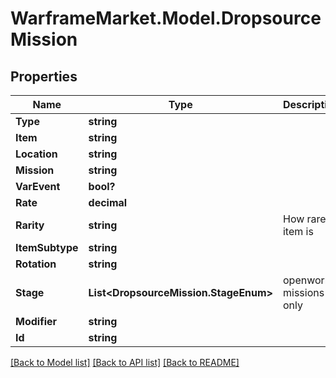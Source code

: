 # WarframeMarket.Model.DropsourceMission

## Properties

Name | Type | Description | Notes
------------ | ------------- | ------------- | -------------
**Type** | **string** |  | [optional] 
**Item** | **string** |  | [optional] 
**Location** | **string** |  | [optional] 
**Mission** | **string** |  | [optional] 
**VarEvent** | **bool?** |  | [optional] 
**Rate** | **decimal** |  | [optional] 
**Rarity** | **string** | How rare item is | [optional] 
**ItemSubtype** | **string** |  | [optional] 
**Rotation** | **string** |  | [optional] 
**Stage** | **List&lt;DropsourceMission.StageEnum&gt;** | openworld missions only | [optional] 
**Modifier** | **string** |  | [optional] 
**Id** | **string** |  | [optional] 

[[Back to Model list]](../README.md#documentation-for-models) [[Back to API list]](../README.md#documentation-for-api-endpoints) [[Back to README]](../README.md)

